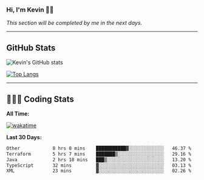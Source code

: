 ### Hi, I'm Kevin 👋🏻

_This section will be completed by me in the next days._


--- 
## GitHub Stats
![Kevin's GitHub stats](https://github-readme-stats.vercel.app/api?username=kevin-kraus&show_icons=true&theme=dark)

[![Top Langs](https://github-readme-stats.vercel.app/api/top-langs/?username=kevin-kraus&layout=compact&theme=dark)]()

---
## 🧑🏻‍💻 Coding Stats

**All Time:**

[![wakatime](https://wakatime.com/badge/user/2ee1869b-72a2-4c21-b5f7-e95432f5a1cf.svg?style=flat)](https://wakatime.com/@2ee1869b-72a2-4c21-b5f7-e95432f5a1cf)

**Last 30 Days:**

<!--START_SECTION:waka-->

```txt
Other            8 hrs 8 mins    ███████████▓░░░░░░░░░░░░░   46.37 %
Terraform        5 hrs 7 mins    ███████▒░░░░░░░░░░░░░░░░░   29.16 %
Java             2 hrs 18 mins   ███▒░░░░░░░░░░░░░░░░░░░░░   13.20 %
TypeScript       32 mins         ▓░░░░░░░░░░░░░░░░░░░░░░░░   03.13 %
XML              23 mins         ▓░░░░░░░░░░░░░░░░░░░░░░░░   02.26 %
```

<!--END_SECTION:waka-->
